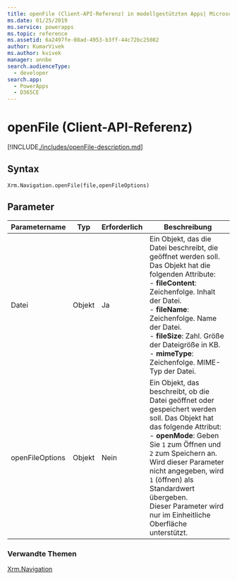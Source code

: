 ```yaml
---
title: openFile (Client-API-Referenz) in modellgestützten Apps| MicrosoftDocs
ms.date: 01/25/2019
ms.service: powerapps
ms.topic: reference
ms.assetid: 6a2497fe-08ad-4953-b3ff-44c72bc25082
author: KumarVivek
ms.author: kvivek
manager: annbe
search.audienceType:
  - developer
search.app:
  - PowerApps
  - D365CE
---
```

# <a name="openfile-client-api-reference"></a>openFile (Client-API-Referenz)

[!INCLUDE[./includes/openFile-description.md](./includes/openFile-description.md)]

## <a name="syntax"></a>Syntax

`Xrm.Navigation.openFile(file,openFileOptions)`

## <a name="parameters"></a>Parameter

| Parametername        | Typ           | Erforderlich  |Beschreibung  |
| ------------- |-------------| -----|-----|
|Datei |Objekt | Ja|Ein Objekt, das die Datei beschreibt, die geöffnet werden soll. Das Objekt hat die folgenden Attribute:<br/>- **fileContent**: Zeichenfolge. Inhalt der Datei.  <br/>- **fileName**: Zeichenfolge. Name der Datei.<br/>- **fileSize**: Zahl. Größe der Dateigröße in KB.<br/>- **mimeType**: Zeichenfolge. MIME-Typ der Datei.|
|openFileOptions |Objekt | Nein|Ein Objekt, das beschreibt, ob die Datei geöffnet oder gespeichert werden soll. Das Objekt hat das folgende Attribut:<br/>- **openMode**: Geben Sie `1` zum Öffnen und `2` zum Speichern an. <br/>Wird dieser Parameter nicht angegeben, wird `1` (öffnen) als Standardwert übergeben.<br/>Dieser Parameter wird nur im Einheitliche Oberfläche unterstützt.|

### <a name="related-topics"></a>Verwandte Themen

[Xrm.Navigation](../xrm-navigation.md)
